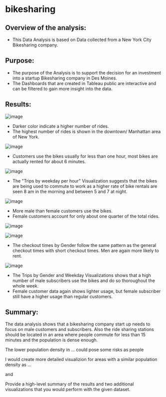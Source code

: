 # bikesharing

## Overview of the analysis: 

 - This Data Analysis is based on Data collected from a New York City Bikesharing company.

## Purpose:

- The purpose of the Analysis is to support the decision for an investment into a startup Bikesharing company in Des Moines.  
- The Dashboards that are created in Tableau public are interactive and can be filtered to gain more insight into the data.

## Results: 

![image](https://user-images.githubusercontent.com/91682586/150451946-203bc943-56bd-4e27-9122-5c9aeb3bb5e7.png)

 - Darker color indicate a higher number of rides.
 - The highest number of rides is shown in the downtown/ Manhattan area of New York. 

![image](https://user-images.githubusercontent.com/91682586/150452169-e5416b22-446e-4283-9c74-aa33f43f2243.png)

 - Customers use the bikes usually for less than one hour, most bikes are actually rented for about 6 minutes.

![image](https://user-images.githubusercontent.com/91682586/150454816-c7e336d4-1c83-4204-aa63-8cd8d687ba0b.png)

 - The "Trips by weekday per hour" Visualization suggests that the bikes are being used to commute to work as a higher rate of bike rentals are seen 8 am in the morning and  between 5 and 7 at night. 

![image](https://user-images.githubusercontent.com/91682586/150452696-1f995e6a-dfb6-48c8-bfb2-27f953181005.png)

 - More male than female customers use the bikes.
 - Female customers account for only about one quarter of the total rides.

![image](https://user-images.githubusercontent.com/91682586/150456722-2365a9f8-7d09-492f-b784-9dee3e3b6ea6.png)

![image](https://user-images.githubusercontent.com/91682586/150452859-26badca0-c2d5-4999-9b34-341fa1c4bd2d.png)

- The checkout times by Gender follow the same pattern as the general checkout times with short checkout times. Men are again more likely to rent.

 ![image](https://user-images.githubusercontent.com/91682586/150455237-92c61394-2673-481b-ba79-08abfdbec2a0.png)

 - The Trips by Gender and Weekday Visualizations shows that a high number of male subscribers use the bikes and do so thoroughout the whole week.
 - Female customer data again shows lighter usage, but female subscriber still have a higher usage than regular customers. 
 
## Summary: 

The data analysis shows that a bikesharing company start up needs to focus on male customers and subscribers.
Also the ride sharing stations should be located in an area where people commute for less than 15 minutes and the population is dense enough.

The lower population density in ... could pose some risks as people 

I would create more detailed visualizion for areas with a similar population density as ... 

and


Provide a high-level summary of the results and two additional visualizations that you would perform with the given dataset.
